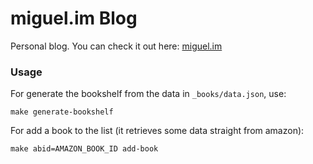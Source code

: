 miguel.im Blog
===================

Personal blog. You can check it out here: [miguel.im](http://miguel.im)

### Usage

For generate the bookshelf from the data in `_books/data.json`, use:

```
make generate-bookshelf
```

For add a book to the list (it retrieves some data straight from amazon):

```
make abid=AMAZON_BOOK_ID add-book
```
